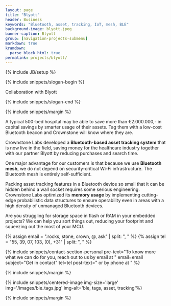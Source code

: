 ```yaml
---
layout: page
title: "Blyott"
header: Business
keywords: "Bluetooth, asset, tracking, IoT, mesh, BLE"
background-image: blyott.jpeg
banner-caption: Blyott
group: [navigation-projects-submenu]
markdown: true
kramdown:
  parse_block_html: true
permalink: projects/blyott/
---
```


{% include JB/setup %}



{% include snippets/slogan-begin %}

Collaboration with Blyott

{% include snippets/slogan-end %}



{% include snippets/margin %}


A typical 500-bed hospital may be able to save more than €2.000.000,- in capital savings by smarter usage of their assets. Tag them with a low-cost Bluetooth beacon and Crownstone will know where they are. 


Crownstone Labs developed a **Bluetooth-based asset tracking system** that is now live in the field, saving money for the healthcare industry together with our partner Blyott by reducing purchases and search time.


One major advantage for our customers is that because we use **Bluetooth mesh**, we do not depend on security-critical Wi-Fi infrastructure. The Bluetooth mesh is entirely self-sufficient. 


Packing asset tracking features in a Bluetooth device so small that it can be hidden behind a wall socket requires some serious engineering. Crownstone Labs optimized its **memory usage** by implementing cutting-edge probabilistic data structures to ensure operability even in areas with a high density of unmanaged Bluetooth devices.


Are you struggling for storage space in flash or RAM in your embedded projects? We can help you sort things out, reducing your footprint and squeezing out the most of your MCU.


{% assign email = ".rocks, stone, crown, @, ask" | split: ", "  %}
{% assign tel = "55, 39, 07, 103, (0), +31" | split: ", "  %}

{% include snippets/contact-section-personal pre-text="To know more what we can do for you, reach out to us by email at " email=email subject="Get in contact" tel=tel post-text=" or by phone at " %}

{% include snippets/margin %}

{% include snippets/centered-image img-size='large' img='/images/ble_tags.jpg' img-alt='ble, tags, asset, tracking'%} 

{% include snippets/margin %}